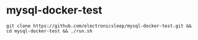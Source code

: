 # mysql-docker-test

```
git clone https://github.com/electronicsleep/mysql-docker-test.git && cd mysql-docker-test && ./run.sh
```
